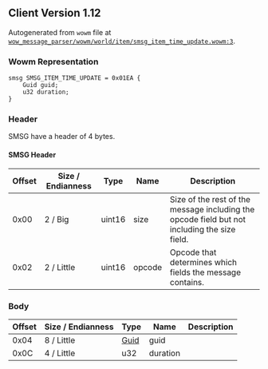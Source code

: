 ## Client Version 1.12

Autogenerated from `wowm` file at [`wow_message_parser/wowm/world/item/smsg_item_time_update.wowm:3`](https://github.com/gtker/wow_messages/tree/main/wow_message_parser/wowm/world/item/smsg_item_time_update.wowm#L3).

### Wowm Representation
```rust,ignore
smsg SMSG_ITEM_TIME_UPDATE = 0x01EA {
    Guid guid;
    u32 duration;
}
```
### Header
SMSG have a header of 4 bytes.

#### SMSG Header
| Offset | Size / Endianness | Type   | Name   | Description |
| ------ | ----------------- | ------ | ------ | ----------- |
| 0x00   | 2 / Big           | uint16 | size   | Size of the rest of the message including the opcode field but not including the size field.|
| 0x02   | 2 / Little        | uint16 | opcode | Opcode that determines which fields the message contains.|
### Body
| Offset | Size / Endianness | Type | Name | Description |
| ------ | ----------------- | ---- | ---- | ----------- |
| 0x04 | 8 / Little | [Guid](../spec/packed-guid.md) | guid |  |
| 0x0C | 4 / Little | u32 | duration |  |
